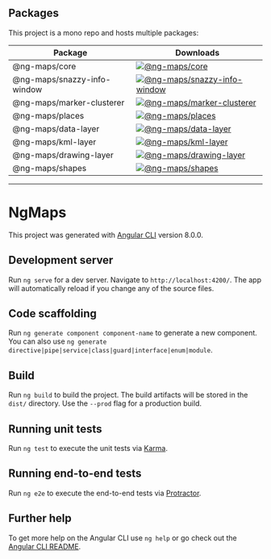 ## Packages

This project is a mono repo and hosts multiple packages:

| Package                               | Downloads                                                                                                                                         |
|---------------------------------------|---------------------------------------------------------------------------------------------------------------------------------------------------|
| @ng-maps/core                             | [![@ng-maps/core](https://img.shields.io/npm/v/@ng-maps/core.svg)](https://www.npmjs.com/package/@ng-maps/core)                                              |
| @ng-maps/snazzy-info-window               | [![@ng-maps/snazzy-info-window](https://img.shields.io/npm/v/@ng-maps/snazzy-info-window.svg)](https://www.npmjs.com/package/@ng-maps/snazzy-info-window)    |
| @ng-maps/marker-clusterer              | [![@ng-maps/marker-clusterer](https://img.shields.io/npm/v/@ng-maps/marker-clusterer.svg)](https://www.npmjs.com/package/@ng-maps/marker-clusterer) |
| @ng-maps/places              | [![@ng-maps/places](https://img.shields.io/npm/v/@ng-maps/places.svg)](https://www.npmjs.com/package/@ng-maps/places) |
| @ng-maps/data-layer              | [![@ng-maps/data-layer](https://img.shields.io/npm/v/@ng-maps/data-layer.svg)](https://www.npmjs.com/package/@ng-maps/data-layer) |
| @ng-maps/kml-layer              | [![@ng-maps/kml-layer](https://img.shields.io/npm/v/@ng-maps/kml-layer.svg)](https://www.npmjs.com/package/@ng-maps/kml-layer) |
| @ng-maps/drawing-layer              | [![@ng-maps/drawing-layer](https://img.shields.io/npm/v/@ng-maps/drawing-layer.svg)](https://www.npmjs.com/package/@ng-maps/drawing-layer) |
| @ng-maps/shapes              | [![@ng-maps/shapes](https://img.shields.io/npm/v/@ng-maps/shapes.svg)](https://www.npmjs.com/package/@ng-maps/shapes) |
---

# NgMaps

This project was generated with [Angular CLI](https://github.com/angular/angular-cli) version 8.0.0.

## Development server

Run `ng serve` for a dev server. Navigate to `http://localhost:4200/`. The app will automatically reload if you change any of the source files.

## Code scaffolding

Run `ng generate component component-name` to generate a new component. You can also use `ng generate directive|pipe|service|class|guard|interface|enum|module`.

## Build

Run `ng build` to build the project. The build artifacts will be stored in the `dist/` directory. Use the `--prod` flag for a production build.

## Running unit tests

Run `ng test` to execute the unit tests via [Karma](https://karma-runner.github.io).

## Running end-to-end tests

Run `ng e2e` to execute the end-to-end tests via [Protractor](http://www.protractortest.org/).

## Further help

To get more help on the Angular CLI use `ng help` or go check out the [Angular CLI README](https://github.com/angular/angular-cli/blob/master/README.md).
